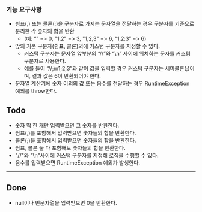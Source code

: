 ### 기능 요구사항
- 쉼표(,) 또는 콜론(:)을 구분자로 가지는 문자열을 전달하는 경우 구분자를 기준으로 분리한 각 숫자의 합을 반환 
  - (예: “” => 0, "1,2" => 3, "1,2,3" => 6, “1,2:3” => 6)
- 앞의 기본 구분자(쉼표, 콜론)외에 커스텀 구분자를 지정할 수 있다. 
  - 커스텀 구분자는 문자열 앞부분의 “//”와 “\n” 사이에 위치하는 문자를 커스텀 구분자로 사용한다. 
  - 예를 들어 “//;\n1;2;3”과 같이 값을 입력할 경우 커스텀 구분자는 세미콜론(;)이며, 결과 값은 6이 반환되어야 한다.
- 문자열 계산기에 숫자 이외의 값 또는 음수를 전달하는 경우 RuntimeException 예외를 throw한다.

## Todo
- 숫자 딱 한 개만 입력받으면 그 숫자를 반환한다.
- 쉼표(,)를 포함해서 입력받으면 숫자들의 합을 반환한다.
- 콜론(;)을 포함해서 입력받으면 숫자들의 합을 반환한다.
- 쉼표, 콜론 둘 다 포함해도 숫자들의 합을 반환한다.
- "//"와 "\n"사이에 커스텀 구분자를 지정해 로직을 수행할 수 있다.
- 음수를 입력받으면 RuntimeException 예외가 발생한다.

---

## Done
- null이나 빈문자열을 입력받으면 0을 반환한다.